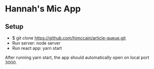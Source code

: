 # Hannah's Mic App

## Setup

* $ git clone https://github.com/hjmccain/article-queue.git <YOUR DIR NAME>
* Run server: node server
* Run react app: yarn start

After running yarn start, the app should automatically open on local port 3000.

